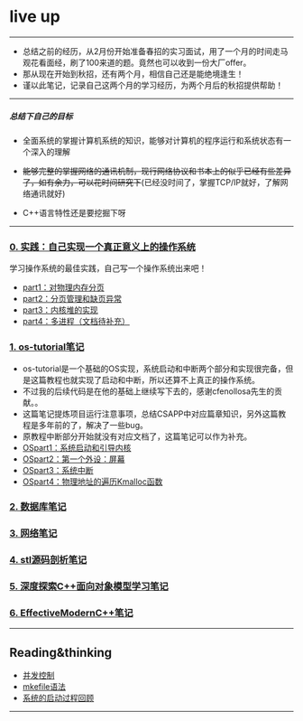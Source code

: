 # live up
-------------
- 总结之前的经历，从2月份开始准备春招的实习面试，用了一个月的时间走马观花看面经，刷了100来道的题。竟然也可以收到一份大厂offer。
- 那从现在开始到秋招，还有两个月，相信自己还是能绝境逢生！
- 谨以此笔记，记录自己这两个月的学习经历，为两个月后的秋招提供帮助！
-------------
##### 总结下自己的目标
- 全面系统的掌握计算机系统的知识，能够对计算机的程序运行和系统状态有一个深入的理解
- ~~能够完整的掌握网络的通讯机制，现行网络协议和书本上的似乎已经有些差异了，如有余力，可以花时间研究下~~(已经没时间了，掌握TCP/IP就好，了解网络通讯就好)


- C++语言特性还是要挖掘下呀
-------------
### [0. 实践：自己实现一个真正意义上的操作系统](https://github.com/isyiming/ming_OS)
学习操作系统的最佳实践，自己写一个操作系统出来吧！
* [part1：对物理内存分页](https://github.com/isyiming/ming_OS/blob/master/part1.md)
* [part2：分页管理和缺页异常](https://github.com/isyiming/ming_OS/blob/master/part2.md)
* [part3：内核堆的实现](https://github.com/isyiming/ming_OS/blob/master/part3.md)
* [part4：多进程（文档待补充）](https://github.com/isyiming/ming_OS/blob/master/part4.md)



### [1. os-tutorial笔记](https://github.com/isyiming/live-up/tree/master/OS)
* os-tutorial是一个基础的OS实现，系统启动和中断两个部分和实现很完备，但是这篇教程也就实现了启动和中断，所以还算不上真正的操作系统。
* 不过我的后续代码是在他的基础上继续写下去的，感谢cfenollosa先生的贡献。。
* 这篇笔记提炼项目运行注意事项，总结CSAPP中对应篇章知识，另外这篇教程是多年前的了，解决了一些bug。
* 原教程中断部分开始就没有对应文档了，这篇笔记可以作为补充。
* [OSpart1：系统启动和引导内核](https://github.com/isyiming/live-up/blob/master/OS/OSpart1.md)
* [OSpart2：第一个外设：屏幕](https://github.com/isyiming/live-up/blob/master/OS/OSpart2.md)
* [OSpart3：系统中断](https://github.com/isyiming/live-up/blob/master/OS/OSpart3.md)
* [OSpart4：物理地址的遍历Kmalloc函数](https://github.com/isyiming/live-up/blob/master/OS/OSpart4.md)


### [2. 数据库笔记](https://github.com/isyiming/live-up/tree/master/Database/Database.md)

### [3. 网络笔记](https://github.com/isyiming/live-up/tree/master/Net/Net.md)

### [4. stl源码剖析笔记](https://github.com/isyiming/live-up/tree/master/C++/STL.md)

### [5. 深度探索C++面向对象模型学习笔记](https://github.com/isyiming/live-up/tree/master/C++/C++object-oriented.md)

### [6. EffectiveModernC++笔记](https://github.com/isyiming/live-up/tree/master/C++/EffectiveModernC++.md)
-------------

## Reading&thinking

* [并发控制](https://github.com/isyiming/live-up/tree/master/Reading&thinking/并发控制.md)
* [mkefile语法](https://github.com/isyiming/live-up/tree/master/Reading&thinking/makefile.md)
* [系统的启动过程回顾](https://github.com/isyiming/live-up/tree/master/Reading&thinking/OSstart.md)
-------------
